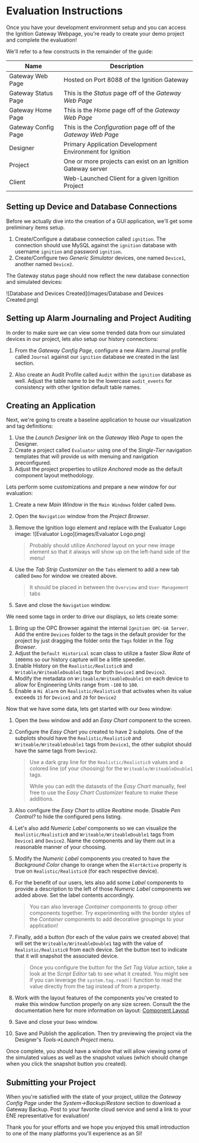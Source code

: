 # Evaluation Instructions

Once you have your development environment setup and you can access the Ignition Gateway Webpage, you're ready to create your demo project and complete the evaluation!

We'll refer to a few constructs in the remainder of the guide:

| Name                | Description                              |
| ------------------- | ---------------------------------------- |
| Gateway Web Page    | Hosted on Port 8088 of the Ignition Gateway |
| Gateway Status Page | This is the *Status* page off of the *Gateway Web Page* |
| Gateway Home Page   | This is the *Home* page off of the *Gateway Web Page* |
| Gateway Config Page | This is the *Configuration* page off of the *Gateway Web Page* |
| Designer            | Primary Application Development Environment for Ignition |
| Project             | One or more projects can exist on an Ignition Gateway server |
| Client              | Web-Launched Client for a given Ignition Project |

## Setting up Device and Database Connections

Before we actually dive into the creation of a GUI application, we'll get some preliminary items setup.

1. Create/Configure a database connection called `ignition`.  The connection should use MySQL against the `ignition` database with username `ignition` and password `ignition`.
2. Create/Configure two *Generic Simulator* devices, one named `Device1`, another named `Device2`.

The Gateway status page should now reflect the new database connection and simulated devices:

![Database and Devices Created](images/Database and Devices Created.png)

## Setting up Alarm Journaling and Project Auditing

In order to make sure we can view some trended data from our simulated devices in our project, lets also setup our history connections:

1. From the *Gateway Config Page*, configure a new Alarm Journal profile called `Journal` against our `ignition` database we created in the last section.

2. Also create an Audit Profile called `Audit` within the `ignition` database as well.  Adjust the table name to be the lowercase `audit_events` for consistency with other Ignition default table names.

## Creating an Application

Next, we're going to create a baseline application to house our visualization and tag definitions:

1. Use the *Launch Designer* link on the *Gateway Web Page* to open the Designer.
2. Create a project called `Evaluator` using one of the *Single-Tier* navigation templates that will provide us with menuing and navigation preconfigured.
3. Adjust the project properties to utilize *Anchored* mode as the default component layout methodology.

Lets perform some customizations and prepare a new window for our evaluation:

1. Create a new *Main Window* in the `Main Windows` folder called `Demo`.

2. Open the `Navigation` window from the *Project Browser*.

3. Remove the Ignition logo element and replace with the Evaluator Logo image:
   ![Evaluator Logo](images/Evaluator Logo.png)

   > Probably should utilize *Anchored* layout on your new image element so that it always will show up on the left-hand side of the menu!

4. Use the *Tab Strip Customizer* on the `Tabs` element to add a new tab called `Demo` for window we created above.

   > It should be placed in between the `Overview` and `User Management` tabs

5. Save and close the `Navigation` window.


We need some tags in order to drive our displays, so lets create some:

1. Bring up the OPC Browser against the internal `Ignition OPC-UA Server`.  Add the entire `Devices` folder to the tags in the default provider for the project by just dragging the folder onto the `Tags` folder in the *Tag Browser*.
2. Adjust the `Default Historical` scan class to utilize a faster *Slow Rate* of `1000`ms so our history capture will be a little speedier.
3. Enable History on the `Realistic/Realistic0` and `Writable/WriteableDouble1` tags for both `Device1` and `Device2`. 
4. Modify the metadata on `Writeable/WriteableDouble1` on each device to allow for Engineering Units range from `-100` to `100`.
5. Enable a `Hi Alarm` on `Realistic/Realistic0` that activates when its value exceeds `15` for `Device1` and `20` for `Device2`

Now that we have some data, lets get started with our `Demo` window:

1. Open the `Demo` window and add an *Easy Chart* component to the screen.  

2. Configure the *Easy Chart* you created to have 2 subplots.  One of the subplots should have the `Realistic/Realistic0` and `Writeable/WriteableDouble1` tags from `Device1`, the other subplot should have the same tags from `Device2`.

   > Use a dark gray line for the `Realistic/Realistic0` values and a colored line (of your choosing) for the `Writeable/WriteableDouble1` tags.
   >
   > While you can edit the datasets of the *Easy Chart* manually, feel free to use the *Easy Chart Customizer* feature to make these additions.

3. Also configure the *Easy Chart* to utilize *Realtime* mode.  Disable *Pen Control?* to hide the configured pens listing.

4. Let's also add *Numeric Label* components so we can visualize the `Realistic/Realistic0` and `Writeable/WriteableDouble1` tags from `Device1` and `Device2`.  Name the components and lay them out in a reasonable manner of your choosing.

5. Modify the *Numeric Label* components you created to have the *Background Color* change to orange when the `AlertActive` property is true on `Realistic/Realistic0` (for each respective device). 

6. For the benefit of our users, lets also add some *Label* components to provide a description to the left of those *Numeric Label* components we added above.  Set the label contents accordingly.

   > You can also leverage *Container* components to group other components together.  Try experimenting with the border styles of the *Container* components to add decorative groupings to your application!

7. Finally, add a button (for each of the value pairs we created above) that will set the `Writeable/WriteableDouble1` tag with the value of `Realistic/Realistic0` from each device.  Set the button text to indicate that it will snapshot the associated device.

   > Once you configure the button for the *Set Tag Value* action, take a look at the *Script Editor* tab to see what it created.  You might see if you can leverage the `system.tag.read()` function to read the value directly from the tag instead of from a property.

8. Work with the layout features of the components you've created to make this window function properly on any size screen.  Consult the the documentation here for more information on layout: [Component Layout](https://docs.inductiveautomation.com:8443/display/DOC79/Working+with+Components#WorkingwithComponents-ComponentLayout)

9. Save and close your `Demo` window.  

10. Save and Publish the application.  Then try previewing the project via the Designer's *Tools->Launch Project* menu.

Once complete, you should have a window that will allow viewing some of the simulated values as well as the snapshot values (which should change when you click the snapshot button you created).

## Submitting your Project

When you're satisfied with the state of your project, utilize the *Gateway Config Page* under the *System->Backup/Restore* section to download a Gateway Backup.  Post to your favorite cloud service and send a link to your ENE representative for evaluation!

Thank you for your efforts and we hope you enjoyed this small introduction to one of the many platforms you'll experience as an SI!